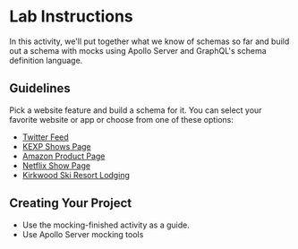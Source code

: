 Lab Instructions
======
In this activity, we'll put together what we know of schemas so far and build out a schema with mocks using Apollo Server and GraphQL's schema definition language.

Guidelines
-----
Pick a website feature and build a schema for it. You can select your favorite website or app or choose from one of these options:

* [Twitter Feed](www.twitter.com)
* [KEXP Shows Page](https://www.kexp.org/shows)
* [Amazon Product Page](https://www.amazon.com/gp/product/B0756GB78C?pf_rd_p=a526cdf5-1d83-4a09-853e-0767afc685eb&pf_rd_r=FEEPFQBN2D2DFHHCGMHF)
* [Netflix Show Page](https://www.netflix.com/title/80179138)
* [Kirkwood Ski Resort Lodging](https://www.kirkwood.com/plan-your-trip/stay/kirkwood-lodging.aspx)

Creating Your Project
-------
* Use the mocking-finished activity as a guide. 
* Use Apollo Server mocking tools